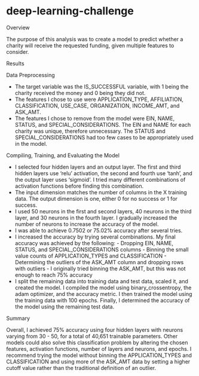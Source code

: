 # deep-learning-challenge

Overview   

The purpose of this analysis was to create a model to predict whether a charity will receive the requested funding, given multiple features to consider.   

Results   

Data Preprocessing   

- The target variable was the IS_SUCCESSFUL variable, with 1 being the charity received the money and 0 being they did not.
- The features I chose to use were APPLICATION_TYPE, AFFILIATION, CLASSIFICATION, USE_CASE, ORGANIZATION, INCOME_AMT, and ASK_AMT.
- The features I chose to remove from the model were EIN, NAME, STATUS, and SPECIAL_CONSIDERATIONS. The EIN and NAME for each charity was unique, therefore unnecessary. The STATUS and SPECIAL_CONSIDERATIONS had too few cases to be appropriately used in the model. 

Compiling, Training, and Evaluating the Model   

- I selected four hidden layers and an output layer. The first and third hidden layers use ‘relu’ activation, the second and fourth use ‘tanh’, and the output layer uses ‘sigmoid’. I tried many different combinations of activation functions before finding this combination.
- The input dimension matches the number of columns in the X training data. The output dimension is one, either 0 for no success or 1 for success.
- I used 50 neurons in the first and second layers, 40 neurons in the third layer, and 30 neurons in the fourth layer. I gradually increased the number of neurons to increase the accuracy of the model.
- I was able to achieve 0.7502 or 75.02% accuracy after several tries.
- I increased the accuracy by trying several combinations. My final accuracy was achieved by the following:
      - Dropping EIN, NAME, STATUS, and SPECIAL_CONSIDERATIONS columns
      - Binning the small value counts of APPLICATION_TYPES and CLASSIFICATION
      - Determining the outliers of the ASK_AMT column and dropping rows with outliers
      - I originally tried binning the ASK_AMT, but this was not enough to reach 75% accuracy
- I split the remaining data into training data and test data, scaled it, and created the model. I compiled the model using binary_crossentropy, the adam optimizer, and the accuracy metric. I then trained the model using the training data with 100 epochs. Finally, I determined the accuracy of the model using the remaining test data.

Summary   

Overall, I achieved 75% accuracy using four hidden layers with neurons varying from 30 - 50, for a total of 40,651 trainable parameters. Other models could also solve this classification problem by altering the chosen features, activation functions, number of layers and neurons, and epochs. I recommend trying the model without binning the APPLICATION_TYPES and CLASSIFICATION and using more of the ASK_AMT data by setting a higher cutoff value rather than the traditional definition of an outlier.


